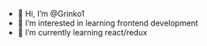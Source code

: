 - 👋 Hi, I’m @Grinko1
- 👀 I’m interested in learning frontend development 
- 🌱 I’m currently learning react/redux


<!---
Grinko1/Grinko1 is a ✨ special ✨ repository because its `README.md` (this file) appears on your GitHub profile.
You can click the Preview link to take a look at your changes.
--->
